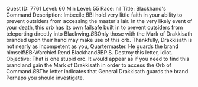 Quest ID: 7761
Level: 60
Min Level: 55
Race: nil
Title: Blackhand's Command
Description: Imbecile,$B$BI hold very little faith in your ability to prevent outsiders from accessing the master's lair. In the very likely event of your death, this orb has its own failsafe built in to prevent outsiders from teleporting directly into Blackwing.$B$BOnly those with the Mark of Drakkisath branded upon their hand may make use of this orb. Thankfully, Drakkisath is not nearly as incompetent as you, Quartermaster. He guards the brand himself!$B$B-Warchief Rend Blackhand$B$BP.S. Destroy this letter, idiot.
Objective: That is one stupid orc. It would appear as if you need to find this brand and gain the Mark of Drakkisath in order to access the Orb of Command.$B$BThe letter indicates that General Drakkisath guards the brand. Perhaps you should investigate.
